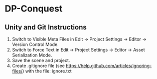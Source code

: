 # DP-Conquest

## Unity and Git Instructions
1. Switch to Visible Meta Files in Edit → Project Settings → Editor → Version Control Mode.
2. Switch to Force Text in Edit → Project Settings → Editor → Asset Serialization Mode.
3. Save the scene and project.
4. Create .gitignore file (see https://help.github.com/articles/ignoring-files/) with the file: ignore.txt